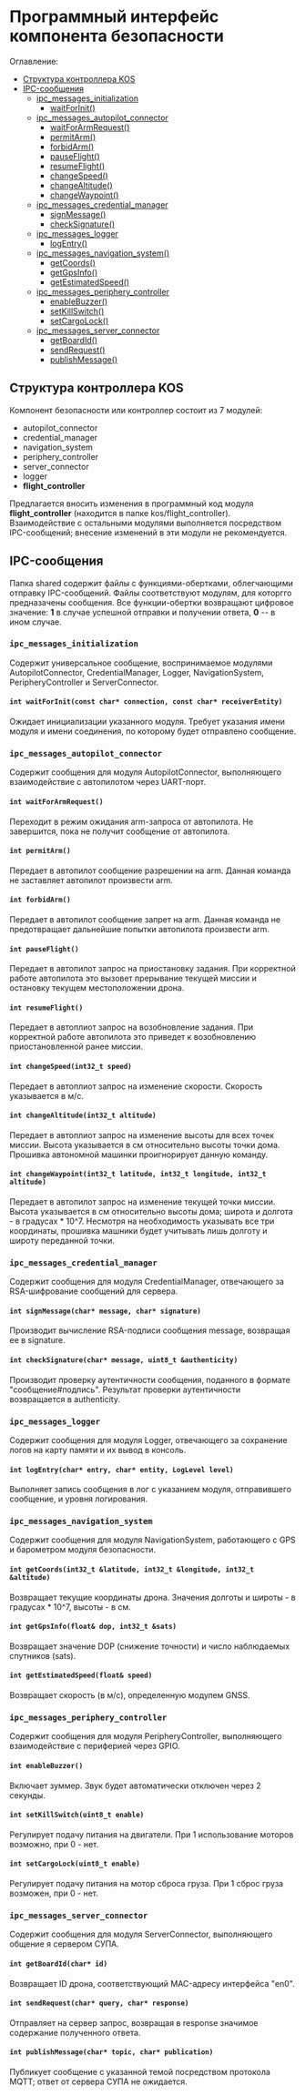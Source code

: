 # Программный интерфейс компонента безопасности

Оглавление:

- [Структура контроллера KOS](#структура-контроллера-kos)
- [IPC-сообщения](#ipc-сообщения)
  - [ipc_messages_initialization](#ipc_messages_initialization)
    - [waitForInit()](#int-waitforinitconst-char-connection-const-char-receiverentity)
  - [ipc_messages_autopilot_connector](#ipc_messages_autopilot_connector)
    - [waitForArmRequest()](#int-waitforarmrequest)
    - [permitArm()](#int-permitarm)
    - [forbidArm()](#int-forbidarm)
    - [pauseFlight()](#int-pauseflight)
    - [resumeFlight()](#int-resumeflight)
    - [changeSpeed()](#int-changespeedint32_t-speed)
    - [changeAltitude()](#int-changealtitudeint32_t-altitude)
    - [changeWaypoint()](#int-changewaypointint32_t-latitude-int32_t-longitude-int32_t-altitude)
  - [ipc_messages_credential_manager](#ipc_messages_credential_manager)
    - [signMessage()](#int-signmessagechar-message-char-signature)
    - [checkSignature()](#int-checksignaturechar-message-uint8_t-authenticity)
  - [ipc_messages_logger](#ipc_messages_logger)
    - [logEntry()](#int-logentrychar-entry-char-entity-loglevel-level)
  - [ipc_messages_navigation_system()](#ipc_messages_navigation_system)
    - [getCoords()](#int-getcoordsint32_t-latitude-int32_t-longitude-int32_t-altitude)
    - [getGpsInfo()](#int-getgpsinfofloat-dop-int32_t-sats)
    - [getEstimatedSpeed()](#int-getestimatedspeedfloat-speed)
  - [ipc_messages_periphery_controller](#ipc_messages_periphery_controller)
    - [enableBuzzer()](#int-enablebuzzer)
    - [setKillSwitch()](#int-setkillswitchuint8_t-enable)
    - [setCargoLock()](#int-setcargolockuint8_t-enable)
  - [ipc_messages_server_connector](#ipc_messages_server_connector)
    - [getBoardId()](#int-getboardidchar-id)
    - [sendRequest()](#int-sendrequestchar-query-char-response)
    - [publishMessage()](#int-publishmessagechar-topicchar-publication)

## Структура контроллера KOS

Компонент безопасности или контроллер состоит из 7 модулей:

- autopilot_connector
- credential_manager
- navigation_system
- periphery_controller
- server_connector
- logger
- **flight_controller**

Предлагается вносить изменения в программный код модуля **flight_controller** (находится в папке kos/flight_controller). Взаимодействие с остальными модулями выполняется посредством IPC-сообщений; внесение изменений в эти модули не рекомендуется.

## IPC-сообщения

Папка shared содержит файлы с функциями-обертками, облегчающими отправку IPC-сообщений. Файлы соответствуют модулям, для которгго предназачены сообщения. Все функции-обертки возвращают цифровое значение: **1** в случае успешной отправки и получении ответа, **0** -- в ином случае.

### `ipc_messages_initialization`

Содержит универсальное сообщение, воспринимаемое модулями AutopilotConnector, CredentialManager, Logger,
NavigationSystem, PeripheryController и ServerConnector.

#### `int waitForInit(const char* connection, const char* receiverEntity)`

Ожидает инициализации указанного модуля. Требует указания имени модуля и имени соединения, по которому будет отправлено сообщение.

### `ipc_messages_autopilot_connector`

Cодержит сообщения для модуля AutopilotConnector, выполняющего взаимодействие с автопилотом через UART-порт.

#### `int waitForArmRequest()`

Переходит в режим ожидания arm-запроса от автопилота. Не завершится, пока не получит сообщение от автопилота.

#### `int permitArm()`

Передает в автопилот сообщение разрешении на arm. Данная команда не заставляет автопилот произвести arm.

#### `int forbidArm()`

Передает в автопилот сообщение запрет на arm. Данная команда не предотвращает дальнейшие попытки автопилота произвести arm.

#### `int pauseFlight()`

Передает в автопилот запрос на приостановку задания. При корректной работе автопилота это вызовет прерывание текущей миссии и остановку текущем местоположении дрона.

#### `int resumeFlight()`

Передает в автоплиот запрос на возобновление задания. При корректной работе автопилота это приведет к возобновлению приостановленной ранее миссии.

#### `int changeSpeed(int32_t speed)`

Передает в автоплиот запрос на изменение скорости. Скорость указывается в м/с.

#### `int changeAltitude(int32_t altitude)`

Передает в автоплиот запрос на изменение высоты для всех точек миссии. Высота указывается в см относительно высоты точки дома. Прошивка автономной машинки проигнорирует данную команду.

#### `int changeWaypoint(int32_t latitude, int32_t longitude, int32_t altitude)`

Передает в автопилот запрос на изменение текущей точки миссии. Высота указывается в см относительно высоты дома; широта и долгота - в градусах \* 10^7. Несмотря на необходимость указывать все три координаты, прошивка машники будет учитывать лишь долготу и широту переданной точки.

### `ipc_messages_credential_manager`

Содержит сообщения для модуля CredentialManager, отвечающего за RSA-шифрование сообщений для сервера.

#### `int signMessage(char* message, char* signature)`

Производит вычисление RSA-подписи сообщения message, возвращая ее в signature.

#### `int checkSignature(char* message, uint8_t &authenticity)`

Производит проверку аутентичности сообщения, поданного в формате "сообщение#подпись". Результат проверки аутентичности возвращается в authenticity.

### `ipc_messages_logger`

Содержит сообщения для модуля Logger, отвечающего за сохранение логов на карту памяти и их вывод в консоль.

#### `int logEntry(char* entry, char* entity, LogLevel level)`

Выполняет запись сообщения в лог с указанием модуля, отправившего сообщение, и уровня логирования.

### `ipc_messages_navigation_system`

Содержит сообщения для модуля NavigationSystem, работающего с GPS и барометром модуля безопасности.

#### `int getCoords(int32_t &latitude, int32_t &longitude, int32_t &altitude)`

Возвращает текущие координаты дрона. Значения долготы и широты - в градусах \* 10^7, высоты - в см.

#### `int getGpsInfo(float& dop, int32_t &sats)`

Возвращает значение DOP (снижение точности) и число наблюдаемых спутников (sats).

#### `int getEstimatedSpeed(float& speed)`

Возвращает скорость (в м/с), определенную модулем GNSS.

### `ipc_messages_periphery_controller`

Содержит сообщения для модуля PeripheryController, выполняющего взаимодействие с периферией через GPIO.

#### `int enableBuzzer()`

Включает зуммер. Звук будет автоматически отключен через 2 секунды.

#### `int setKillSwitch(uint8_t enable)`

Регулирует подачу питания на двигатели. При 1 использование моторов возможно, при 0 - нет.

#### `int setCargoLock(uint8_t enable)`

Регулирует подачу питания на мотор сброса груза. При 1 сброс груза возможен, при 0 - нет.

### `ipc_messages_server_connector`

Содержит сообщения для модуля ServerConnector, выполняющего общение я сервером СУПА.

#### `int getBoardId(char* id)`

Возвращает ID дрона, соответствующий MAC-адресу интерфейса "en0".

#### `int sendRequest(char* query, char* response)`

Отправляет на сервер запрос, возвращая в response значимое содержание полученного ответа.

#### `int publishMessage(char* topic, char* publication)`

Публикует сообщение с указанной темой посредством протокола MQTT; ответ от сервера СУПА не ожидается.